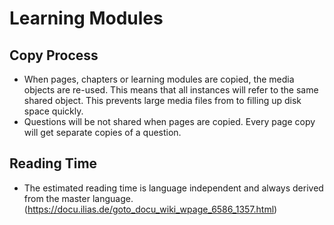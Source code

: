 # Learning Modules

## Copy Process

- When pages, chapters or learning modules are copied, the media objects are re-used. This means that all instances will refer to the same shared object. This prevents large media files from to filling up disk space quickly.
- Questions will be not shared when pages are copied. Every page copy will get separate copies of a question.

## Reading Time
- The estimated reading time is language independent and always derived from the master language. (https://docu.ilias.de/goto_docu_wiki_wpage_6586_1357.html)